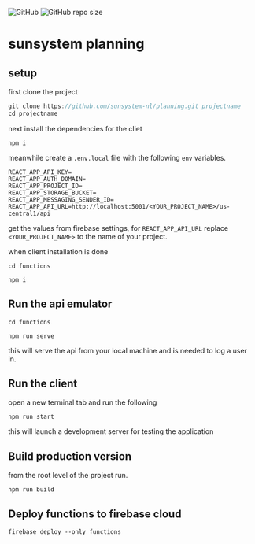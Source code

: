 ![GitHub](https://img.shields.io/github/license/sunsystem-nl/planning?style=for-the-badge) ![GitHub repo size](https://img.shields.io/github/repo-size/sunsystem-nl/planning?style=for-the-badge) 

# sunsystem planning

## setup


first clone the project
```js
git clone https://github.com/sunsystem-nl/planning.git projectname
cd projectname
```

next install the dependencies for the cliet
```
npm i
```

meanwhile create a `.env.local` file with the following `env` variables.

```
REACT_APP_API_KEY=
REACT_APP_AUTH_DOMAIN=
REACT_APP_PROJECT_ID=
REACT_APP_STORAGE_BUCKET=
REACT_APP_MESSAGING_SENDER_ID=
REACT_APP_API_URL=http://localhost:5001/<YOUR_PROJECT_NAME>/us-central1/api
```

get the values from firebase settings, for `REACT_APP_API_URL` replace `<YOUR_PROJECT_NAME>` to the name of your project.

when client installation is done
```
cd functions

npm i
```

## Run the api emulator

```
cd functions

npm run serve
```
this will serve the api from your local machine and is needed to log a user in.

## Run the client

open a new terminal tab and run the following
```
npm run start
```

this will launch a development server for testing the application

## Build production version

from the root level of the project run.
```
npm run build
```

## Deploy functions to firebase cloud

```
firebase deploy --only functions
```